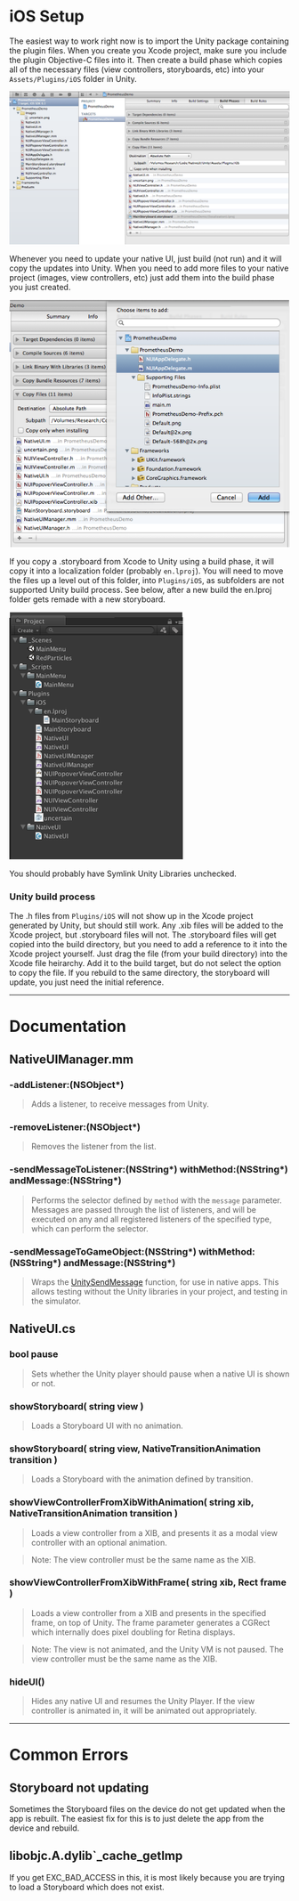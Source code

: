 iOS Setup
=========

The easiest way to work right now is to import the Unity package containing the plugin files.
When you create you Xcode project, make sure you include the plugin Objective-C files into it. Then 
create a build phase which copies all of the necessary files (view controllers, storyboards, etc) into
your `Assets/Plugins/iOS` folder in Unity. 

![Add a build phase](Screenshots/ios_native_buildphase.png)


Whenever you need to update your native UI, just build (not run) and it will copy the updates into 
Unity. When you need to add more files to your native project (images, view controllers, etc) just add 
them into the build phase you just created. 

![Add files to the build phase](Screenshots/ios_native_addfiles.png)


If you copy a .storyboard from Xcode to Unity using a build phase, it will copy it into a localization
 folder (probably `en.lproj`). You will need to move the files up a level out of this folder, into `Plugins/iOS`, as 
subfolders are not supported Unity build process. See below, after a new build the en.lproj folder gets remade with 
a new storyboard. 

![Replace the old storyboard](Screenshots/ios_unity_heirarchy.png)


You should probably have Symlink Unity Libraries unchecked. 


### Unity build process

The .h files from `Plugins/iOS` will not show up in the Xcode project generated by Unity, but should still work. 
Any .xib files will be added to the Xcode project, but .storyboard files will not. The .storyboard files will 
get copied into the build directory, but you need to add a reference to it into the Xcode project yourself. Just 
drag the file (from your build directory) into the Xcode file heirarchy. Add it to the build target, but do not 
select the option to copy the file. If you rebuild to the same directory, the storyboard will update, you just 
need the initial reference. 


***


Documentation
=============

NativeUIManager.mm
------------------

### -addListener:(NSObject*)

>Adds a listener, to receive messages from Unity.


### -removeListener:(NSObject*)

>Removes the listener from the list.


### -sendMessageToListener:(NSString*) withMethod:(NSString*) andMessage:(NSString*)

>Performs the selector defined by `method` with the `message` parameter. Messages are passed through the 
list of listeners, and will be executed on any and all registered listeners of the specified type, which 
can perform the selector. 


### -sendMessageToGameObject:(NSString*) withMethod:(NSString*) andMessage:(NSString*)

>Wraps the [UnitySendMessage](http://docs.unity3d.com/Documentation/Manual/PluginsForIOS.html) function, for use in 
native apps. This allows testing without the Unity libraries in your project, and testing in the simulator. 



NativeUI.cs
-----------

### bool pause

>Sets whether the Unity player should pause when a native UI is shown or not.


### showStoryboard( string view )

>Loads a Storyboard UI with no animation. 


### showStoryboard( string view, NativeTransitionAnimation transition ) 

>Loads a Storyboard with the animation defined by transition. 


### showViewControllerFromXibWithAnimation( string xib, NativeTransitionAnimation transition ) 

>Loads a view controller from a XIB, and presents it as a modal view controller with an 
optional animation. 

>Note: The view controller must be the same name as the XIB.


### showViewControllerFromXibWithFrame( string xib, Rect frame )

>Loads a view controller from a XIB and presents in the specified frame, on top of Unity. The frame 
parameter generates a CGRect which internally does pixel doubling for Retina displays. 

>Note: The view is not animated, and the Unity VM is not paused. The view controller must be the 
same name as the XIB. 


### hideUI()

>Hides any native UI and resumes the Unity Player. If the view controller is animated in, it will be animated out appropriately. 


***

Common Errors
=============

Storyboard not updating
-----------------------

Sometimes the Storyboard files on the device do not get updated when the app is rebuilt. The easiest fix for this is
to just delete the app from the device and rebuild. 


libobjc.A.dylib`_cache_getImp
-----------------------------

If you get EXC_BAD_ACCESS in this, it is most likely because you are trying to load a Storyboard which does not exist.



